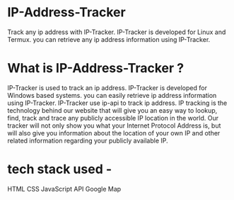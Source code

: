 
<h1>IP-Address-Tracker</h1>
Track any ip address with IP-Tracker. IP-Tracker is developed for Linux and Termux. you can retrieve any ip address information using IP-Tracker.

<h1>What is IP-Address-Tracker ?</h1>
IP-Tracker is used to track an ip address. IP-Tracker is developed for Windows based systems. you can easily retrieve ip address information using IP-Tracker. IP-Tracker use ip-api to track ip address. IP tracking is the technology behind our website that will give you an easy way to lookup, find, track and trace any publicly accessible IP location in the world.  Our tracker will not only show you what your Internet Protocol Address is, but will also give you information about the location of your own IP and other related information regarding your publicly available IP.

<h1>tech stack used -</h1>
HTML 
CSS
JavaScript
API
Google Map
